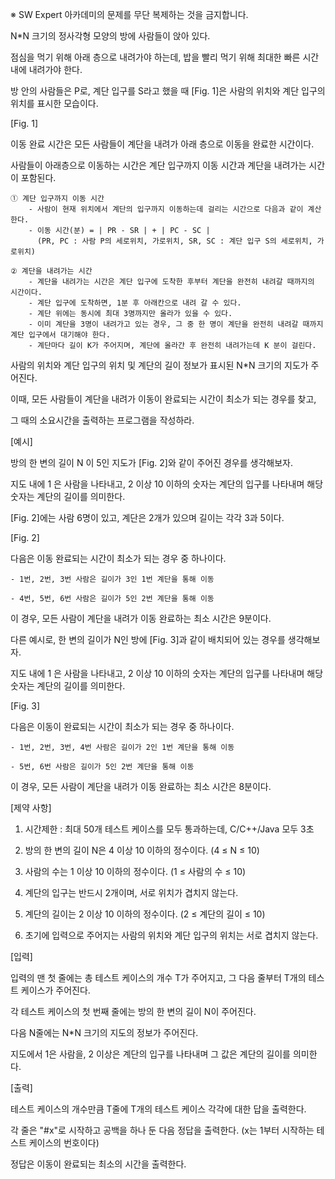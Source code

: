 ※ SW Expert 아카데미의 문제를 무단 복제하는 것을 금지합니다.


N*N 크기의 정사각형 모양의 방에 사람들이 앉아 있다.

점심을 먹기 위해 아래 층으로 내려가야 하는데, 밥을 빨리 먹기 위해 최대한 빠른 시간 내에 내려가야 한다.

방 안의 사람들은 P로, 계단 입구를 S라고 했을 때 [Fig. 1]은 사람의 위치와 계단 입구의 위치를 표시한 모습이다.

 


[Fig. 1]
 

이동 완료 시간은 모든 사람들이 계단을 내려가 아래 층으로 이동을 완료한 시간이다.

사람들이 아래층으로 이동하는 시간은 계단 입구까지 이동 시간과 계단을 내려가는 시간이 포함된다.


    ① 계단 입구까지 이동 시간
        - 사람이 현재 위치에서 계단의 입구까지 이동하는데 걸리는 시간으로 다음과 같이 계산한다.
        - 이동 시간(분) = | PR - SR | + | PC - SC |
          (PR, PC : 사람 P의 세로위치, 가로위치, SR, SC : 계단 입구 S의 세로위치, 가로위치)

    ② 계단을 내려가는 시간
        - 계단을 내려가는 시간은 계단 입구에 도착한 후부터 계단을 완전히 내려갈 때까지의 시간이다.
        - 계단 입구에 도착하면, 1분 후 아래칸으로 내려 갈 수 있다.
        - 계단 위에는 동시에 최대 3명까지만 올라가 있을 수 있다.
        - 이미 계단을 3명이 내려가고 있는 경우, 그 중 한 명이 계단을 완전히 내려갈 때까지 계단 입구에서 대기해야 한다.
        - 계단마다 길이 K가 주어지며, 계단에 올라간 후 완전히 내려가는데 K 분이 걸린다.


사람의 위치와 계단 입구의 위치 및 계단의 길이 정보가 표시된 N*N 크기의 지도가 주어진다.

이때, 모든 사람들이 계단을 내려가 이동이 완료되는 시간이 최소가 되는 경우를 찾고,

그 때의 소요시간을 출력하는 프로그램을 작성하라.


[예시]

방의 한 변의 길이 N 이 5인 지도가 [Fig. 2]와 같이 주어진 경우를 생각해보자.

지도 내에 1 은 사람을 나타내고, 2 이상 10 이하의 숫자는 계단의 입구를 나타내며 해당 숫자는 계단의 길이를 의미한다.

[Fig. 2]에는 사람 6명이 있고, 계단은 2개가 있으며 길이는 각각 3과 5이다.
 

[Fig. 2]


다음은 이동 완료되는 시간이 최소가 되는 경우 중 하나이다.

    - 1번, 2번, 3번 사람은 길이가 3인 1번 계단을 통해 이동

    - 4번, 5번, 6번 사람은 길이가 5인 2번 계단을 통해 이동





이 경우, 모든 사람이 계단을 내려가 이동 완료하는 최소 시간은 9분이다.

다른 예시로, 한 변의 길이가 N인 방에 [Fig. 3]과 같이 배치되어 있는 경우를 생각해보자.

지도 내에 1 은 사람을 나타내고, 2 이상 10 이하의 숫자는 계단의 입구를 나타내며 해당 숫자는 계단의 길이를 의미한다.

 

[Fig. 3]

 
다음은 이동이 완료되는 시간이 최소가 되는 경우 중 하나이다.

    - 1번, 2번, 3번, 4번 사람은 길이가 2인 1번 계단을 통해 이동

    - 5번, 6번 사람은 길이가 5인 2번 계단을 통해 이동







이 경우, 모든 사람이 계단을 내려가 이동 완료하는 최소 시간은 8분이다.


[제약 사항]

1. 시간제한 : 최대 50개 테스트 케이스를 모두 통과하는데, C/C++/Java 모두 3초

2. 방의 한 변의 길이 N은 4 이상 10 이하의 정수이다. (4 ≤ N ≤ 10)

3. 사람의 수는 1 이상 10 이하의 정수이다. (1 ≤ 사람의 수 ≤ 10)

4. 계단의 입구는 반드시 2개이며, 서로 위치가 겹치지 않는다.

5. 계단의 길이는 2 이상 10 이하의 정수이다. (2 ≤ 계단의 길이 ≤ 10)

6. 초기에 입력으로 주어지는 사람의 위치와 계단 입구의 위치는 서로 겹치지 않는다.


[입력]

입력의 맨 첫 줄에는 총 테스트 케이스의 개수 T가 주어지고, 그 다음 줄부터 T개의 테스트 케이스가 주어진다.

각 테스트 케이스의 첫 번째 줄에는 방의 한 변의 길이 N이 주어진다.

다음 N줄에는 N*N 크기의 지도의 정보가 주어진다.

지도에서 1은 사람을, 2 이상은 계단의 입구를 나타내며 그 값은 계단의 길이를 의미한다.


[출력]

테스트 케이스의 개수만큼 T줄에 T개의 테스트 케이스 각각에 대한 답을 출력한다.

각 줄은 "#x"로 시작하고 공백을 하나 둔 다음 정답을 출력한다. (x는 1부터 시작하는 테스트 케이스의 번호이다)

정답은 이동이 완료되는 최소의 시간을 출력한다.